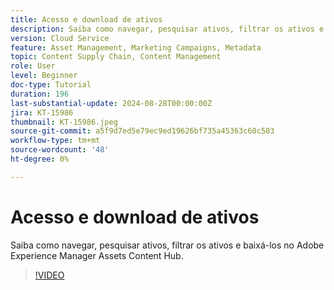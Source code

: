 ```yaml
---
title: Acesso e download de ativos
description: Saiba como navegar, pesquisar ativos, filtrar os ativos e baixá-los no Adobe Experience Manager Assets Content Hub.
version: Cloud Service
feature: Asset Management, Marketing Campaigns, Metadata
topic: Content Supply Chain, Content Management
role: User
level: Beginner
doc-type: Tutorial
duration: 196
last-substantial-update: 2024-08-28T00:00:00Z
jira: KT-15986
thumbnail: KT-15986.jpeg
source-git-commit: a5f9d7ed5e79ec9ed19626bf735a45363c60c503
workflow-type: tm+mt
source-wordcount: '48'
ht-degree: 0%

---
```



# Acesso e download de ativos

Saiba como navegar, pesquisar ativos, filtrar os ativos e baixá-los no Adobe Experience Manager Assets Content Hub.

>[!VIDEO](https://video.tv.adobe.com/v/3433135/?learn=on)
